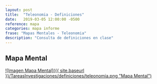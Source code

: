 ```yaml
---
layout: post
title:  "Teleonomia - Definiciones"
date:   2019-03-05 12:00:00 -0500
reference: mapa
categories: mapa informe
frase: "Mapas Mentales - Teleonomia"
description: "Consulta de definiciones en clase"
---
```

## Mapa Mental
<a href="{{ site.baseurl }}/TareasInvestigaciones/definiciones/teleonomia.png">![Imagen Mapa Mental]({{ site.baseurl }}/TareasInvestigaciones/definiciones/teleonomia.png "Mapa Mental")</a>
